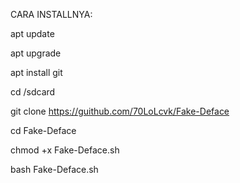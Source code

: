 CARA INSTALLNYA:

apt update

apt upgrade

apt install git

cd /sdcard

git clone https://guithub.com/70LoLcvk/Fake-Deface

cd Fake-Deface

chmod +x Fake-Deface.sh

bash Fake-Deface.sh
